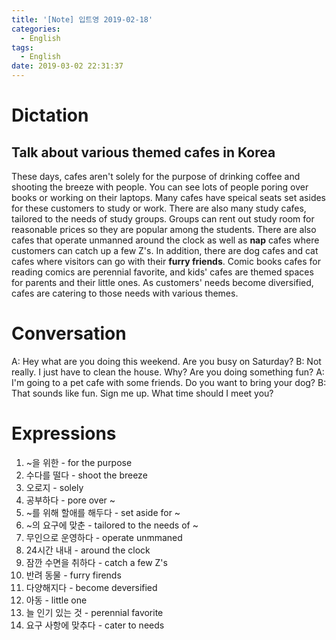```yaml
---
title: '[Note] 입트영 2019-02-18'
categories:
  - English
tags:
  - English
date: 2019-03-02 22:31:37
---
```


# Dictation

## Talk about various themed cafes in Korea

These days, cafes aren't solely for the purpose of drinking coffee and shooting the breeze with people. You can see lots of people poring over books or working on their laptops. Many cafes have speical seats set asides for these customers to study or work. There are also many study cafes, tailored to the needs of study groups. Groups can rent out study room for reasonable prices so they are popular among the students. There are also cafes that operate unmanned around the clock as well as **nap** cafes where customers can catch up a few Z's. In addition, there are dog cafes and cat cafes where visitors can go with their **furry friends**. Comic books cafes for reading comics are perennial favorite, and kids' cafes are themed spaces for parents and their little ones. As customers' needs become diversified, cafes are catering to those needs with various themes.

# Conversation

A: Hey what are you doing this weekend. Are you busy on  Saturday?
B: Not really. I just have to clean the house. Why? Are you doing something fun?
A: I'm going to a pet cafe with some friends. Do you want to bring your dog?
B: That sounds like fun. Sign me up. What time should I meet you?


# Expressions

1. ~을 위한 - for the purpose
2. 수다를 떨다 - shoot the breeze
3. 오로지 - solely
4. 공부하다 - pore over ~
5. ~를 위해 할애를 해두다 - set aside for ~
6. ~의 요구에 맞춘 - tailored to the needs of ~
7. 무인으로 운영하다 - operate unmmaned
8. 24시간 내내 - around the clock
9. 잠깐 수면을 취하다 - catch a few Z's
10. 반려 동물 - furry firends
11. 다양해지다 - become deversified
12. 아동 - little one
13. 늘 인기 있는 것 - perennial favorite
14. 요구 사항에 맞추다 - cater to needs